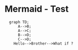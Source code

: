 # Mermaid - Test 

```mermaid
  graph TD;
      A-->B;
      A-->C;
      B-->D;
      C-->D;
    Hello-->Brother-->What if ?  
    
```
